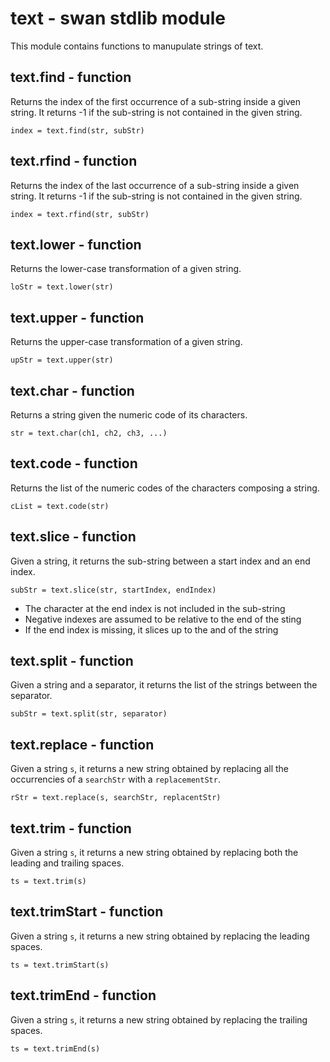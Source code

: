 text - swan stdlib module
============================================================================
This module contains functions to manupulate strings of text.
  
text.find - function
----------------------------------------------------------------------------
Returns the index of the first occurrence of a sub-string inside a given
string. It returns -1 if the sub-string is not contained in the given string.
```
index = text.find(str, subStr)
```
  
text.rfind - function
----------------------------------------------------------------------------
Returns the index of the last occurrence of a sub-string inside a given
string. It returns -1 if the sub-string is not contained in the given string.
```
index = text.rfind(str, subStr)
```
  
text.lower - function
----------------------------------------------------------------------------
Returns the lower-case transformation of a given string.
```
loStr = text.lower(str)
```
  
text.upper - function
----------------------------------------------------------------------------
Returns the upper-case transformation of a given string.
```
upStr = text.upper(str)
```
  
text.char - function
----------------------------------------------------------------------------
Returns a string given the numeric code of its characters.
```
str = text.char(ch1, ch2, ch3, ...)
```
  
text.code - function
----------------------------------------------------------------------------
Returns the list of the numeric codes of the characters composing a string.
```
cList = text.code(str)
```
  
text.slice - function
----------------------------------------------------------------------------
Given a string, it returns the sub-string between a start index and an end index.
```
subStr = text.slice(str, startIndex, endIndex)
```
- The character at the end index is not included in the sub-string
- Negative indexes are assumed to be relative to the end of the sting
- If the end index is missing, it slices up to the and of the string
  
text.split - function
----------------------------------------------------------------------------
Given a string and a separator, it returns the list of the strings between the
separator.
```
subStr = text.split(str, separator)
```
  
text.replace - function
----------------------------------------------------------------------------
Given a string `s`, it returns a new string obtained by replacing all the
occurrencies of a `searchStr` with a `replacementStr`.
```
rStr = text.replace(s, searchStr, replacentStr)
```
  
text.trim - function
----------------------------------------------------------------------------
Given a string `s`, it returns a new string obtained by replacing both the
leading and trailing spaces.
```
ts = text.trim(s)
```
  
text.trimStart - function
----------------------------------------------------------------------------
Given a string `s`, it returns a new string obtained by replacing the leading
spaces.
```
ts = text.trimStart(s)
```
  
text.trimEnd - function
----------------------------------------------------------------------------
Given a string `s`, it returns a new string obtained by replacing the trailing
spaces.
```
ts = text.trimEnd(s)
```
  

